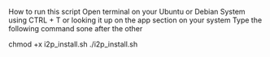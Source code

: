 How to run this script
Open terminal on your Ubuntu or Debian System using CTRL + T or looking it up on the app section on your system
Type the following command sone after the other

chmod +x i2p_install.sh
./i2p_install.sh

